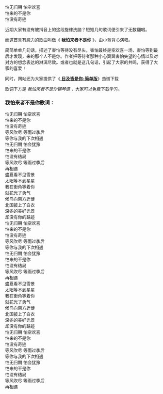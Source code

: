 

怕无归期 怕空欢喜  
怕来的不是你  
怕没有奇迹

近期大家有没有被抖音上的这段旋律洗脑？短短几句歌词便引来了无数翻唱。

而这首具有魔力的歌曲叫做《 **我怕来者不是你** 》，由小蓝背心演唱。

简简单单几句话，描述了害怕等待没有尽头，害怕最终是空欢喜一场，害怕等到最后才发现，来的那个人不是你。作者把等待者那种小心翼翼害怕失望的心情以及对对方的想念表达的淋漓尽致。或者也就是这几句话，引起了大家的共鸣，获得了大家的喜爱！

同时，网站还为大家提供了《[ **目及皆是你-简单版**](Music-13401-目及皆是你-简单版-我戒不掉你-像戒不了呼吸-抖音.html
"目及皆是你-简单版")》曲谱下载

歌词下方是 _我怕来者不是你钢琴谱_ ，大家可以免费下载学习。

### 我怕来者不是你歌词：

怕无归期 怕空欢喜  
怕来的不是你  
怕没有奇迹  
等风吹尽 等雨过季后  
等你与我的下次相遇  
怕无归期 怕会犹豫  
怕来的不是你  
怕没有结局  
等风吹尽 等雨过季后  
再相遇  
盛夏看不见雪景  
太阳等不到星星  
我在街角等着你  
就花光了勇气  
候鸟向南方迁徙  
北国披上了白衣  
深冬的美好光景  
却没有你的踪迹  
怕无归期 怕空欢喜  
怕来的不是你  
怕没有奇迹  
等风吹尽 等雨过季后  
等你与我的下次相遇  
怕无归期 怕会犹豫  
怕来的不是你  
怕没有结局  
等风吹尽 等雨过季后  
再相遇  
盛夏看不见雪景  
太阳等不到星星  
我在街角等着你  
就花光了勇气  
候鸟向南方迁徙  
北国披上了白衣  
深冬的美好光景  
却没有你的踪迹  
怕无归期 怕空欢喜  
怕来的不是你  
怕没有奇迹  
等风吹尽 等雨过季后  
等你与我的下次相遇  
怕无归期 怕会犹豫  
怕来的不是你  
怕没有结局  
等风吹尽 等雨过季后  
再相遇

